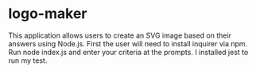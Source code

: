 # logo-maker
This application allows users to create an SVG image based on their answers using Node.js. First the user will need to install inquirer via npm. Run node index.js and enter your criteria at the prompts. I installed jest to run my test.